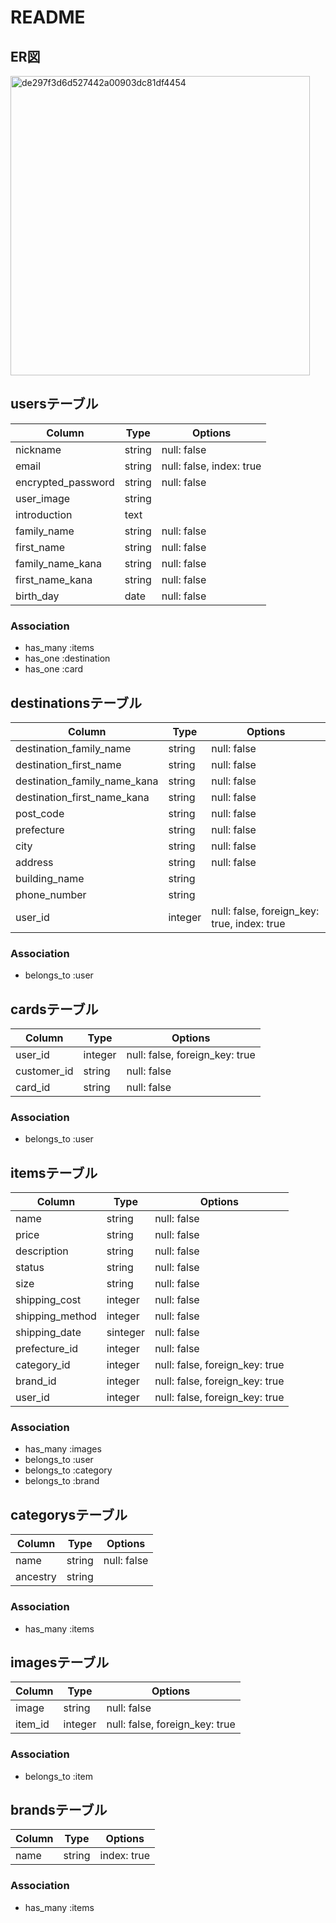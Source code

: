# README

## ER図
<img width="479" alt="de297f3d6d527442a00903dc81df4454" src="https://user-images.githubusercontent.com/64832157/83985356-e1a15000-a973-11ea-8e15-474c975ecdef.png">

## usersテーブル
|Column|Type|Options|
|------|----|-------|
|nickname|string|null: false|
|email|string|null: false, index: true|
|encrypted_password|string|null: false|
|user_image|string||
|introduction|text||
|family_name|string|null: false|
|first_name|string|null: false|
|family_name_kana|string|null: false|
|first_name_kana|string|null: false|
|birth_day|date|null: false|

### Association
- has_many :items
- has_one :destination
- has_one :card

## destinationsテーブル
|Column|Type|Options|
|------|----|-------|
|destination_family_name|string|null: false|
|destination_first_name|string|null: false|
|destination_family_name_kana|string|null: false|
|destination_first_name_kana|string|null: false|
|post_code|string|null: false|
|prefecture|string|null: false|
|city|string|null: false|
|address|string|null: false|
|building_name|string||
|phone_number|string||
|user_id|integer|null: false, foreign_key: true, index: true|
### Association
- belongs_to :user

## cardsテーブル
|Column|Type|Options|
|------|----|-------|
|user_id|integer|null: false, foreign_key: true|
|customer_id|string|null: false|
|card_id|string|null: false|
### Association
- belongs_to :user

## itemsテーブル
|Column|Type|Options|
|------|----|-------|
|name|string|null: false|
|price|string|null: false|
|description|string|null: false|
|status|string|null: false|
|size|string|null: false|
|shipping_cost|integer|null: false|
|shipping_method|integer|null: false|
|shipping_date|sinteger|null: false|
|prefecture_id|integer|null: false|
|category_id|integer|null: false, foreign_key: true|
|brand_id|integer|null: false, foreign_key: true|
|user_id|integer|null: false, foreign_key: true|
### Association
- has_many :images
- belongs_to :user
- belongs_to :category
- belongs_to :brand

## categorysテーブル
|Column|Type|Options|
|------|----|-------|
|name|string|null: false|
|ancestry|string||
### Association
- has_many :items

## imagesテーブル
|Column|Type|Options|
|------|----|-------|
|image|string|null: false|
|item_id|integer|null: false, foreign_key: true|
### Association
- belongs_to :item

## brandsテーブル
|Column|Type|Options|
|------|----|-------|
|name|string|index: true|
### Association
- has_many :items
